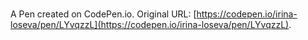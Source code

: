 # 

A Pen created on CodePen.io. Original URL: [https://codepen.io/irina-loseva/pen/LYvqzzL](https://codepen.io/irina-loseva/pen/LYvqzzL).

